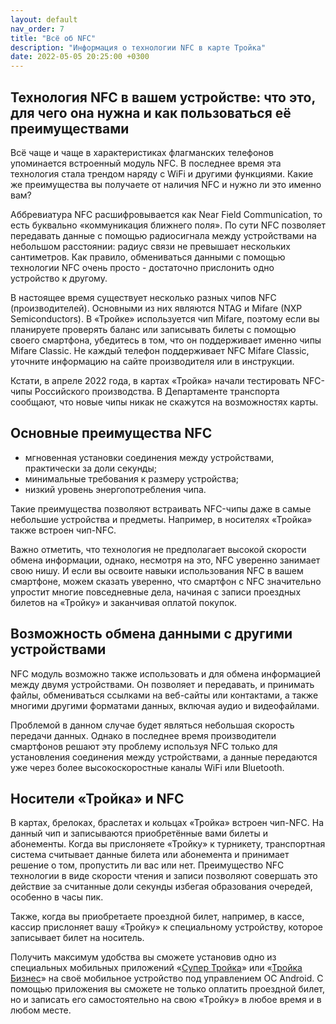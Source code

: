 ```yaml
---
layout: default
nav_order: 7
title: "Всё об NFC"
description: "Информация о технологии NFC в карте Тройка"
date: 2022-05-05 20:25:00 +0300
---
```


## Технология NFC в вашем устройстве: что это, для чего она нужна и как пользоваться её преимуществами

Всё чаще и чаще в характеристиках флагманских телефонов упоминается встроенный модуль NFC.
В последнее время эта технология стала трендом наряду с WiFi и другими функциями.
Какие же преимущества вы получаете от наличия NFC и нужно ли это именно вам?

Аббревиатура NFC расшифровывается как Near Field Communication, то есть буквально «коммуникация
ближнего поля». По сути NFC позволяет передавать данные с помощью радиосигнала между устройствами на
небольшом расстоянии: радиус связи не превышает нескольких сантиметров. Как правило, обмениваться
данными с помощью технологии NFC очень просто - достаточно прислонить одно устройство к другому.

В настоящее время существует несколько разных чипов NFC (производителей). Основными из них
являются NTAG и Mifare (NXP Semiconductors). В «Тройке» используется чип Mifare, поэтому если вы
планируете проверять баланс или записывать билеты с помощью своего смартфона, убедитесь в том,
что он поддерживает именно чипы Mifare Classic. Не каждый телефон поддерживает NFC Mifare Classic,
уточните информацию на сайте производителя или в инструкции.

Кстати, в апреле 2022 года, в картах «Тройка» начали тестировать NFC-чипы Российского производства.
В Департаменте транспорта сообщают, что новые чипы никак не скажутся на возможностях карты.

## Основные преимущества NFC

- мгновенная установки соединения между устройствами, практически за доли секунды;
- минимальные требования к размеру устройства;
- низкий уровень энергопотребления чипа.

Такие преимущества позволяют встраивать NFC-чипы даже в самые небольшие устройства и предметы.
Например, в носителях «Тройка» также встроен чип-NFC.

Важно отметить, что технология не предполагает высокой скорости обмена информации, однако,
несмотря на это, NFC уверенно занимает свою нишу. И если вы освоите навыки использования NFC
в вашем смартфоне, можем сказать уверенно, что смартфон с NFC значительно упростит многие
повседневные дела, начиная с записи проездных билетов на «Тройку» и заканчивая оплатой покупок.

## Возможность обмена данными с другими устройствами

NFC модуль возможно также использовать и для обмена информацией между двумя устройствами.
Он позволяет и передавать, и принимать файлы, обмениваться ссылками на веб-сайты или контактами,
а также многими другими форматами данных, включая аудио и видеофайлами.

Проблемой в данном случае будет являться небольшая скорость передачи данных. Однако в последнее
время производители смартфонов решают эту проблему используя NFC только для установления соединения
между устройствами, а данные передаются уже через более высокоскоростные каналы WiFi или Bluetooth.

## Носители «Тройка» и NFC

В картах, брелоках, браслетах и кольцах «Тройка» встроен чип-NFC. На данный чип и записываются
приобретённые вами билеты и абонементы. Когда вы прислоняете «Тройку» к турникету,
транспортная система считывает данные билета или абонемента и принимает решение о том, пропустить
ли вас или нет. Преимущество NFC технологии в виде скорости чтения и записи позволяют совершать
это действие за считанные доли секунды избегая образования очередей, особенно в часы пик.

Также, когда вы приобретаете проездной билет, например, в кассе, кассир прислоняет вашу «Тройку» к
специальному устройству, которое записывает билет на носитель.

Получить максимум удобства вы сможете установив одно из специальных мобильных приложений «[Супер Тройка](/troika/apps/)»
или «[Тройка Бизнес](/troika/apps/)» на своё мобильное устройство под управлением ОС Android. С помощью приложения 
вы сможете не только оплатить проездной билет, но и записать его самостоятельно на свою «Тройку» в любое
время и в любом месте.


